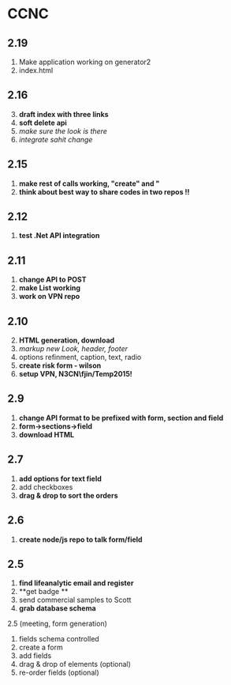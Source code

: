 CCNC
=

2.19
-

1. Make application working on generator2
2. index.html 

2.16
-

3. **draft index with three links**
4. **soft delete api**
5. *make sure the look is there*
6. *integrate sahit change*

2.15
-

1. **make rest of calls working, "create" and "**
2. **think about best way to share codes in two repos !!**

2.12
-

1.  **test .Net API integration**

2.11
-

1. **change API to POST**
2. **make List working**
2. **work on VPN repo**

2.10
-

2. **HTML generation, download**
3. *markup new Look, header, footer*
4. options refinment, caption, text, radio
5. **create risk form - wilson**
6. **setup VPN, N3CN\fjin/Temp2015!**

2.9
-

1. **change API format to be prefixed with form, section and field**
2. **form->sections->field**
3. **download HTML**

2.7
-

1. **add options for text field**
2. add checkboxes
3. **drag & drop to sort the orders**

2.6
-

1. **create node/js repo to talk form/field**

2.5
-

1. **find lifeanalytic email and register**
3. **get badge **
4. send commercial samples to Scott
5. **grab database schema**

2.5 (meeting, form generation)

1. fields schema controlled
2. create a form
3. add fields
4. drag & drop of elements (optional)
5. re-order fields (optional)
